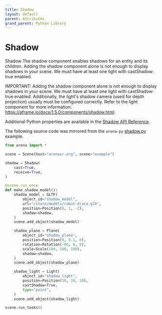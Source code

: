 ```yaml
---
title: Shadow
layout: default
parent: Attributes
grand_parent: Python Library
---
```


# Shadow
Shadow
The shadow component enables shadows for an entity and its children. Adding the shadow component alone is not enough to display shadows in your scene. We must have at least one light with castShadow: true enabled.

IMPORTANT: Adding the shadow component alone is not enough to display shadows in your scene. We must have at least one light with castShadow: true enabled.
Additionally, the light's shadow camera (used for depth projection) usually must be configured correctly. Refer to the light component for more information: https://aframe.io/docs/1.5.0/components/shadow.html.

Additional Python properties are available in the [Shadow API Reference](/content/python-api/attributes/shadow).

The following source code was mirrored from the `arena-py` [shadow.py](https://github.com/arenaxr/arena-py/blob/master/examples/attributes/shadow.py) example.

```python
from arena import *

scene = Scene(host="arenaxr.org", scene="example")

shadow = Shadow(
    cast=True,
    receive=True,
)

@scene.run_once
def make_shadow_model():
    shadow_model = GLTF(
        object_id="shadow_model",
        url="/store/models/robot-draco.glb",
        position=Position(0, 1, -2),
        shadow=shadow,
    )
    scene.add_object(shadow_model)

    shadow_plane = Plane(
        object_id="shadow_plane",
        position=Position(0, 0.1, 0),
        rotation=Rotation(-90, 0, 0),
        scale=Scale(100, 100, 100),
        shadow=shadow,
    )
    scene.add_object(shadow_plane)

    shadow_light = Light(
        object_id="shadow_light",
        position=Position(10, 10, 10),
        castShadow=True,
        type="point",
    )
    scene.add_object(shadow_light)

scene.run_tasks()
```
